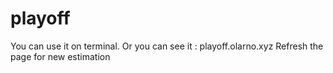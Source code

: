 # playoff

You can use it on terminal. 
Or you can see it : playoff.olarno.xyz
Refresh the page for new estimation
